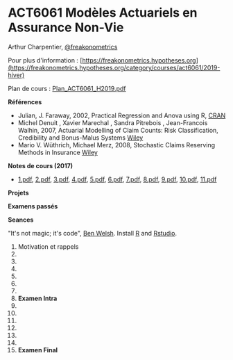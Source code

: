 # ACT6061 Modèles Actuariels en Assurance Non-Vie

Arthur Charpentier, [@freakonometrics](https://twitter.com/freakonometrics)

Pour plus d'information : [https://freakonometrics.hypotheses.org](https://freakonometrics.hypotheses.org/category/courses/act6061/2019-hiver)

Plan de cours : [Plan_ACT6061_H2019.pdf](https://github.com/freakonometrics/STT5100/raw/master/Plan_ACT6061_H2019.pdf)

**Références** 
* Julian, J. Faraway, 2002, Practical Regression and Anova using R, [CRAN](https://cran.r-project.org/doc/contrib/Faraway-PRA.pdf)
*  Michel Denuit , Xavier Marechal , Sandra Pitrebois , Jean-Francois Walhin, 2007, Actuarial Modelling of Claim Counts: Risk Classification, Credibility and Bonus-Malus Systems [Wiley](https://www.wiley.com/en-ca/Actuarial+Modelling+of+Claim+Counts:+Risk+Classification,+Credibility+and+Bonus+Malus+Systems-p-9780470517413)
* Mario V. Wüthrich, Michael Merz, 2008, Stochastic Claims Reserving Methods in Insurance [Wiley](https://onlinelibrary.wiley.com/doi/book/10.1002/9781119206262)

**Notes de cours (2017)**
* [1.pdf](https://freakonometrics.github.io/documents/teaching/slides-ensae-2017-1.pdf), 
[2.pdf](https://freakonometrics.github.io/documents/teaching/slides-ensae-2017-2.pdf), 
[3.pdf](https://freakonometrics.github.io/documents/teaching/slides-ensae-2017-3.pdf), 
[4.pdf](https://freakonometrics.github.io/documents/teaching/slides-ensae-2017-4.pdf), 
[5.pdf](https://freakonometrics.github.io/documents/teaching/slides-ensae-2017-5.pdf), 
[6.pdf](https://freakonometrics.github.io/documents/teaching/slides-ensae-2017-6.pdf), 
[7.pdf](https://freakonometrics.github.io/documents/teaching/slides-ensae-2017-7.pdf), 
[8.pdf](https://freakonometrics.github.io/documents/teaching/slides-ensae-2017-8.pdf), 
[9.pdf](https://freakonometrics.github.io/documents/teaching/slides-ensae-2017-9.pdf), 
[10.pdf](https://freakonometrics.github.io/documents/teaching/slides-ensae-2017-10.pdf), 
[11.pdf](https://freakonometrics.github.io/documents/teaching/slides-ensae-2017-11.pdf)

**Projets**

**Examens passés**

**Seances**

"It's not magic; it's code", [Ben Welsh](https://source.opennews.org/articles/how-we-found-new-patterns-la-homeless-arrest/).
Install [R](https://cran.r-project.org/) and [Rstudio](https://www.rstudio.com/products/rstudio/download/). 

1. Motivation et rappels 
2.
3.
4.
5.
6.
7.
8. **Examen Intra**
9.
10.
11.
12.
13.
14.
15. **Examen Final**
